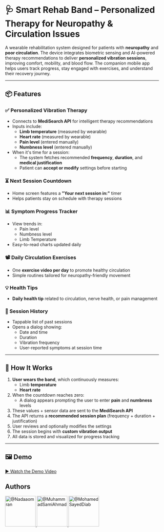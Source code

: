 # 🩺 Smart Rehab Band – Personalized Therapy for Neuropathy & Circulation Issues

A wearable rehabilitation system designed for patients with **neuropathy** and **poor circulation**. The device integrates biometric sensing and AI-powered therapy recommendations to deliver **personalized vibration sessions**, improving comfort, mobility, and blood flow. The companion mobile app helps users track progress, stay engaged with exercises, and understand their recovery journey.

---

## 📦 Features

### ✅ Personalized Vibration Therapy
- Connects to **MediSearch API** for intelligent therapy recommendations
- Inputs include:
  - **Limb temperature** (measured by wearable)
  - **Heart rate** (measured by wearable)
  - **Pain level** (entered manually)
  - **Numbness level** (entered manually)
- When it's time for a session:
  - The system fetches recommended **frequency**, **duration**, and **medical justification**
  - Patient can **accept or modify** settings before starting

### ⏳ Next Session Countdown
- Home screen features a **"Your next session in:"** timer
- Helps patients stay on schedule with therapy sessions

### 📊 Symptom Progress Tracker
- View trends in:
  - Pain level
  - Numbness level
  - Limb Temperature
- Easy-to-read charts updated daily

### 📽️ Daily Circulation Exercises
- One **exercise video per day** to promote healthy circulation
- Simple routines tailored for neuropathy-friendly movement

### 💡 Health Tips
- **Daily health tip** related to circulation, nerve health, or pain management

### 🧾 Session History
- Tappable list of past sessions
- Opens a dialog showing:
  - Date and time
  - Duration
  - Vibration frequency
  - User-reported symptoms at session time

---

## 🧠 How It Works

1. **User wears the band**, which continuously measures:
   - Limb **temperature**
   - **Heart rate**
2. When the countdown reaches zero:
   - A dialog appears prompting the user to enter **pain** and **numbness** levels
3. These values + sensor data are sent to the **MediSearch API**
4. The API returns a **recommended session plan** (frequency + duration + justification)
5. User reviews and optionally modifies the settings
6. The session begins with **custom vibration output**
7. All data is stored and visualized for progress tracking

---

## 🖼 Demo

[▶️ Watch the Demo Video](https://your-video-link.com)

## Authors
<div align="left">
  <a href="https://github.com/Nadaaomran">
    <img src="https://avatars.githubusercontent.com/u/104179154?v=4" width="100px" alt="@Nadaaomran">
  </a>
  <a href="https://github.com/MuhammadSamiAhmad">
    <img src="https://avatars.githubusercontent.com/u/101589634?v=4" width="100px" alt="@MuhammadSamiAhmad">
  </a>
  <a href="https://github.com/MohamedSayedDiab">
    <img src="https://avatars.githubusercontent.com/u/90231744?v=4" width="100px" alt="@MohamedSayedDiab">
  </a>
  <a href="https://github.com/MohamedMandour10"
    <img src="https://avatars.githubusercontent.com/u/115044826?v=4" width="100px" alt="MohamedMandour10">
  </a>
</div>
